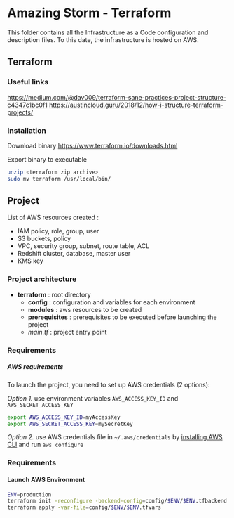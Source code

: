 # Amazing Storm - Terraform

This folder contains all the Infrastructure as a Code configuration and
description files. To this date, the infrastructure is hosted on AWS.

## Terraform

### Useful links

https://medium.com/@dav009/terraform-sane-practices-project-structure-c4347c1bc0f1
https://austincloud.guru/2018/12/how-i-structure-terraform-projects/

### Installation

Download binary
https://www.terraform.io/downloads.html

Export binary to executable
```bash
unzip <terraform zip archive>
sudo mv terraform /usr/local/bin/
```

## Project

List of AWS resources created :
- IAM policy, role, group, user
- S3 buckets, policy
- VPC, security group, subnet, route table, ACL
- Redshift cluster, database, master user
- KMS key

### Project architecture
- **terraform** : root directory
  - **config** : configuration and variables for each environment
  - **modules** : aws resources to be created
  - **prerequisites** : prerequisites to be executed before launching the project
  - *main.tf* : project entry point

### Requirements
##### AWS requirements
To launch the project, you need to set up AWS credentials (2 options):

*Option 1.* use environment variables `AWS_ACCESS_KEY_ID` and `AWS_SECRET_ACCESS_KEY`
```sh
export AWS_ACCESS_KEY_ID=myAccessKey
export AWS_SECRET_ACCESS_KEY=mySecretKey
```

*Option 2.* use AWS credentials file in `~/.aws/credentials` by [installing AWS CLI](https://docs.aws.amazon.com/fr_fr/cli/latest/userguide/cli-chap-install.html) and run `aws configure`

### Requirements

#### Launch AWS Environment
```sh
ENV=production
terraform init -reconfigure -backend-config=config/$ENV/$ENV.tfbackend
terraform apply -var-file=config/$ENV/$ENV.tfvars
```
